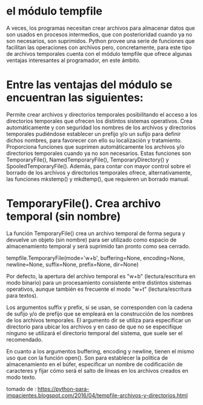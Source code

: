 # el módulo tempfile

A veces, los programas necesitan crear archivos para almacenar datos que son usados en procesos intermedios, que con posterioridad cuando ya no son necesarios, son suprimidos. Python provee una serie de funciones que facilitan las operaciones con archivos pero, concretamente, para este tipo de archivos temporales cuenta con el módulo tempfile que ofrece algunas ventajas interesantes al programador, en este ámbito.

# Entre las ventajas del módulo se encuentran las siguientes:

Permite crear archivos y directorios temporales posibilitando el acceso a los directorios temporales que ofrecen los distintos sistemas operativos.
Crea automáticamente y con seguridad los nombres de los archivos y directorios temporales pudiéndose establecer un prefijo y/o un sufijo para definir dichos nombres, para favorecer con ello su localización y tratamiento.
Proporciona funciones que suprimen automáticamente los archivos y/o directorios temporales cuando ya no son necesarios. Estas funciones son TemporaryFile(), NamedTemporaryFile(), TemporaryDirectory() y SpooledTemporaryFile(). Además, para contar con mayor control sobre el borrado de los archivos y directorios temporales ofrece, alternativamente, las funciones mkstemp() y mkdtemp(), que requieren un borrado manual.

# TemporaryFile(). Crea archivo temporal (sin nombre)

La función TemporaryFile() crea un archivo temporal de forma segura y devuelve un objeto (sin nombre) para ser utilizado como espacio de almacenamiento temporal y será suprimido tan pronto como sea cerrado.

tempfile.TemporaryFile(mode='w+b', buffering=None, encoding=None, newline=None, suffix=None, prefix=None, dir=None)

Por defecto, la apertura del archivo temporal es "w+b" (lectura/escritura en modo binario) para un procesamiento consistente entre distintos sistemas operativos, aunque también es frecuente el modo "w+t" (lectura/escritura para textos).

Los argumentos suffix y prefix, si se usan, se corresponden con la cadena de sufijo y/o de prefijo que se empleará en la construcción de los nombres de los archivos temporales. El argumento dir se utiliza para especificar un directorio para ubicar los archivos y en caso de que no se especifique ninguno se utilizará el directorio temporal del sistema, que suele ser el recomendado.

En cuanto a los argumentos buffering, encoding y newline, tienen el mismo uso que con la función open(). Son para establecer la política de almacenamiento en el búfer, especificar un nombre de codificación de caracteres y fijar cómo será el salto de líneas en los archivos creados en modo texto.


tomado de :
https://python-para-impacientes.blogspot.com/2016/04/tempfile-archivos-y-directorios.html